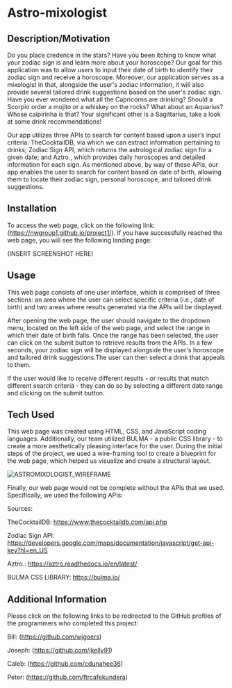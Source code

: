 # Astro-mixologist


## Description/Motivation
Do you place credence in the stars? Have you been itching to know what your zodiac sign is and learn more about your horoscope? Our goal for this application was to allow users to input their date of birth to identify their zodiac sign and receive a horoscope. Moreover, our application serves as a mixologist in that, alongside the user's zodiac information, it will also provide several tailored drink suggestions based on the user's zodiac sign. Have you ever wondered what all the Capricorns are drinking? Should a Scorpio order a mojito or a whiskey on the rocks? What about an Aquarius? Whose caipirinha is that? Your significant other is a Sagittarius, take a look at some drink recommendations!  

Our app utilizes three APIs to search for content based upon a user’s input criteria: TheCocktailDB, via which we can extract information pertaining to drinks; Zodiac Sign API, which returns the astrological zodiac sign for a given date; and Aztro., which provides daily horoscopes and detailed information for each sign. As mentioned above, by way of these APIs, our app enables the user to search for content based on date of birth, allowing them to locate their zodiac sign, personal horoscope, and tailored drink suggestions.

## Installation
To access the web page, click on the following link: (https://nwgroup1.github.io/project1/). If you have successfully reached the web page, you will see the following landing page:

(INSERT SCREENSHOT HERE)

## Usage
This web page consists of one user interface, which is comprised of three sections: an area where the user can select specific criteria (i.e., date of birth) and two areas where results generated via the APIs will be displayed.

After opening the web page, the user should navigate to the dropdown menu, located on the left side of the web page, and select the range in which their date of birth falls. Once the range has been selected, the user can click on the submit button to retrieve results from the APIs. In a few seconds, your zodiac sign will be displayed alongside the user's horoscope and tailored drink suggestions.The user can then select a drink that appeals to them.

If the user would like to receive different results - or results that match different search criteria - they can do so by selecting a different date range and clicking on the submit button.

## Tech Used
This web page was created using HTML, CSS, and JavaScript coding languages. Additionally, our team utilized BULMA - a public CSS library - to create a more aesthetically pleasing interface for the user. During the initial steps of the project, we used a wire-framing tool to create a blueprint for the web page, which helped us visualize and create a structural layout.

![ASTROMIXOLOGIST_WIREFRAME](https://user-images.githubusercontent.com/71603259/98449869-a31be700-2105-11eb-9031-a4c673d293dc.GIF)

Finally, our web page would not be complete without the APIs that we used. Specifically, we used the following APIs:

Sources:

TheCocktailDB: https://www.thecocktaildb.com/api.php

Zodiac Sign API: https://developers.google.com/maps/documentation/javascript/get-api-key?hl=en_US

Aztro.: https://aztro.readthedocs.io/en/latest/ 

BULMA CSS LIBRARY: https://bulma.io/ 

## Additional Information
Please click on the following links to be redirected to the GitHub profiles of the programmers who completed this project:

Bill: (https://github.com/wjgoers)

Joseph: (https://github.com/jkelly91)

Caleb: (https://github.com/cdunahee36)

Peter: (https://github.com/ftrcafekundera)
